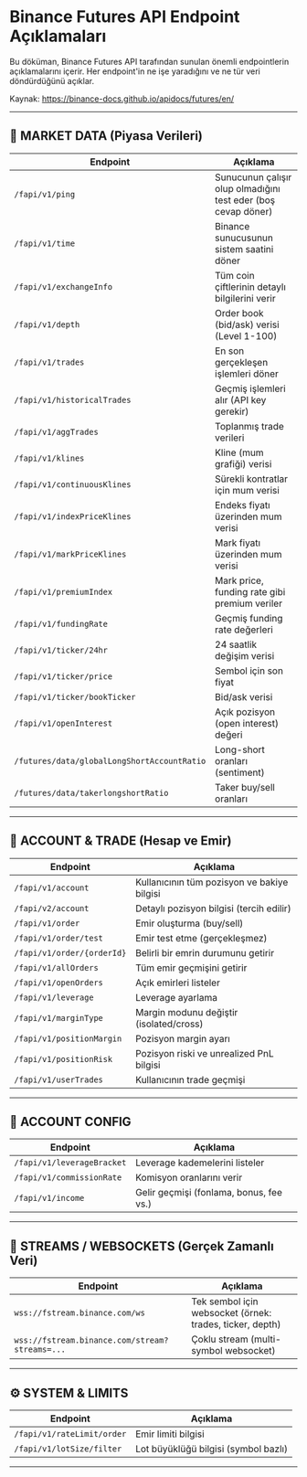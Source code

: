 # Binance Futures API Endpoint Açıklamaları

Bu döküman, Binance Futures API tarafından sunulan önemli endpointlerin açıklamalarını içerir. Her endpoint'in ne işe yaradığını ve ne tür veri döndürdüğünü açıklar.

Kaynak: https://binance-docs.github.io/apidocs/futures/en/

---

## 📘 MARKET DATA (Piyasa Verileri)

| Endpoint | Açıklama |
|----------|----------|
| `/fapi/v1/ping` | Sunucunun çalışır olup olmadığını test eder (boş cevap döner) |
| `/fapi/v1/time` | Binance sunucusunun sistem saatini döner |
| `/fapi/v1/exchangeInfo` | Tüm coin çiftlerinin detaylı bilgilerini verir |
| `/fapi/v1/depth` | Order book (bid/ask) verisi (Level 1-100) |
| `/fapi/v1/trades` | En son gerçekleşen işlemleri döner |
| `/fapi/v1/historicalTrades` | Geçmiş işlemleri alır (API key gerekir) |
| `/fapi/v1/aggTrades` | Toplanmış trade verileri |
| `/fapi/v1/klines` | Kline (mum grafiği) verisi |
| `/fapi/v1/continuousKlines` | Sürekli kontratlar için mum verisi |
| `/fapi/v1/indexPriceKlines` | Endeks fiyatı üzerinden mum verisi |
| `/fapi/v1/markPriceKlines` | Mark fiyatı üzerinden mum verisi |
| `/fapi/v1/premiumIndex` | Mark price, funding rate gibi premium veriler |
| `/fapi/v1/fundingRate` | Geçmiş funding rate değerleri |
| `/fapi/v1/ticker/24hr` | 24 saatlik değişim verisi |
| `/fapi/v1/ticker/price` | Sembol için son fiyat |
| `/fapi/v1/ticker/bookTicker` | Bid/ask verisi |
| `/fapi/v1/openInterest` | Açık pozisyon (open interest) değeri |
| `/futures/data/globalLongShortAccountRatio` | Long-short oranları (sentiment) |
| `/futures/data/takerlongshortRatio` | Taker buy/sell oranları |

---

## 🔐 ACCOUNT & TRADE (Hesap ve Emir)

| Endpoint | Açıklama |
|----------|----------|
| `/fapi/v1/account` | Kullanıcının tüm pozisyon ve bakiye bilgisi |
| `/fapi/v2/account` | Detaylı pozisyon bilgisi (tercih edilir) |
| `/fapi/v1/order` | Emir oluşturma (buy/sell) |
| `/fapi/v1/order/test` | Emir test etme (gerçekleşmez) |
| `/fapi/v1/order/{orderId}` | Belirli bir emrin durumunu getirir |
| `/fapi/v1/allOrders` | Tüm emir geçmişini getirir |
| `/fapi/v1/openOrders` | Açık emirleri listeler |
| `/fapi/v1/leverage` | Leverage ayarlama |
| `/fapi/v1/marginType` | Margin modunu değiştir (isolated/cross) |
| `/fapi/v1/positionMargin` | Pozisyon margin ayarı |
| `/fapi/v1/positionRisk` | Pozisyon riski ve unrealized PnL bilgisi |
| `/fapi/v1/userTrades` | Kullanıcının trade geçmişi |

---

## 🔧 ACCOUNT CONFIG

| Endpoint | Açıklama |
|----------|----------|
| `/fapi/v1/leverageBracket` | Leverage kademelerini listeler |
| `/fapi/v1/commissionRate` | Komisyon oranlarını verir |
| `/fapi/v1/income` | Gelir geçmişi (fonlama, bonus, fee vs.) |

---

## 🧪 STREAMS / WEBSOCKETS (Gerçek Zamanlı Veri)

| Endpoint | Açıklama |
|----------|----------|
| `wss://fstream.binance.com/ws` | Tek sembol için websocket (örnek: trades, ticker, depth) |
| `wss://fstream.binance.com/stream?streams=...` | Çoklu stream (multi-symbol websocket) |

---

## ⚙️ SYSTEM & LIMITS

| Endpoint | Açıklama |
|----------|----------|
| `/fapi/v1/rateLimit/order` | Emir limiti bilgisi |
| `/fapi/v1/lotSize/filter` | Lot büyüklüğü bilgisi (symbol bazlı) |

---

